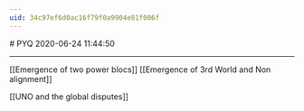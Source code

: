 ```yaml
---
uid: 34c97ef6d0ac16f79f0a9904e81f006f
---
```


﻿# PYQ
2020-06-24 11:44:50
            
---

[[Emergence of two power blocs]]
[[Emergence of 3rd World and Non alignment]]

[[UNO and the global disputes]]